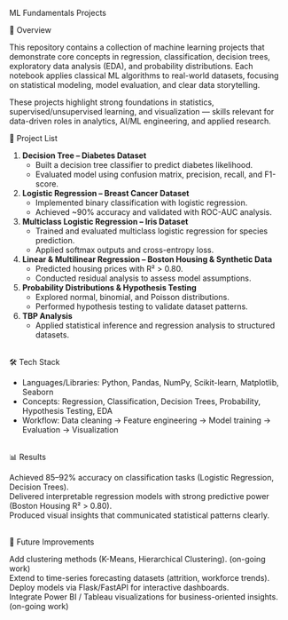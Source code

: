 ML Fundamentals Projects

📌 Overview

This repository contains a collection of machine learning projects that demonstrate core concepts in regression, classification, decision trees, exploratory data analysis (EDA), and probability distributions. Each notebook applies classical ML algorithms to real-world datasets, focusing on statistical modeling, model evaluation, and clear data storytelling.

These projects highlight strong foundations in statistics, supervised/unsupervised learning, and visualization — skills relevant for data-driven roles in analytics, AI/ML engineering, and applied research.

📂 Project List

1. **Decision Tree – Diabetes Dataset**<br />
      - Built a decision tree classifier to predict diabetes likelihood.
      - Evaluated model using confusion matrix, precision, recall, and F1-score.
2. **Logistic Regression – Breast Cancer Dataset**<br />
      - Implemented binary classification with logistic regression.
      - Achieved ~90% accuracy and validated with ROC-AUC analysis.
3. **Multiclass Logistic Regression – Iris Dataset**<br />
      - Trained and evaluated multiclass logistic regression for species prediction.
      - Applied softmax outputs and cross-entropy loss.
4. **Linear & Multilinear Regression – Boston Housing & Synthetic Data**<br />
      - Predicted housing prices with R² > 0.80.
      - Conducted residual analysis to assess model assumptions.
5. **Probability Distributions & Hypothesis Testing**<br />
      - Explored normal, binomial, and Poisson distributions.
      - Performed hypothesis testing to validate dataset patterns.
5. **TBP Analysis**<br />
      - Applied statistical inference and regression analysis to structured datasets.

<br />
🛠 Tech Stack

- Languages/Libraries: Python, Pandas, NumPy, Scikit-learn, Matplotlib, Seaborn <br />
- Concepts: Regression, Classification, Decision Trees, Probability, Hypothesis Testing, EDA  <br />
- Workflow: Data cleaning → Feature engineering → Model training → Evaluation → Visualization <br /> 

<br />
📊 Results

Achieved 85–92% accuracy on classification tasks (Logistic Regression, Decision Trees).<br />
Delivered interpretable regression models with strong predictive power (Boston Housing R² > 0.80).<br />
Produced visual insights that communicated statistical patterns clearly.<br />

<br />
🚀 Future Improvements

Add clustering methods (K-Means, Hierarchical Clustering). (on-going work)<br />
Extend to time-series forecasting datasets (attrition, workforce trends).<br />
Deploy models via Flask/FastAPI for interactive dashboards.<br />
Integrate Power BI / Tableau visualizations for business-oriented insights. (on-going work)<br />

